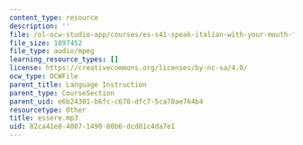 ```yaml
---
content_type: resource
description: ''
file: /ol-ocw-studio-app/courses/es-s41-speak-italian-with-your-mouth-full-spring-2012/82ca41e84087149080b6dcd81c4da7e1_essere.mp3
file_size: 1897452
file_type: audio/mpeg
learning_resource_types: []
license: https://creativecommons.org/licenses/by-nc-sa/4.0/
ocw_type: OCWFile
parent_title: Language Instruction
parent_type: CourseSection
parent_uid: e6b24301-b6fc-c670-dfc7-5ca70ae764b4
resourcetype: Other
title: essere.mp3
uid: 82ca41e8-4087-1490-80b6-dcd81c4da7e1
---
```

